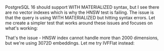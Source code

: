 PostgreSQL 16 should support WITH MATERIALIZED syntax, but I see there are no vector
  indexes which is why the HNSW test is failing. The issue is that the query is using
  WITH MATERIALIZED but hitting syntax errors. Let me create a simpler test that works
  around these issues and focuses on what's working:



   That's the issue - HNSW index cannot handle more than 2000 dimensions, but we're
  using 3072D embeddings. Let me try IVFFlat instead: